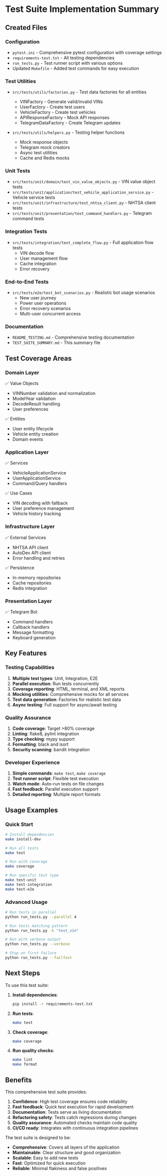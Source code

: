# Test Suite Implementation Summary

## Created Files

### Configuration
- `pytest.ini` - Comprehensive pytest configuration with coverage settings
- `requirements-test.txt` - All testing dependencies
- `run_tests.py` - Test runner script with various options
- Updated `Makefile` - Added test commands for easy execution

### Test Utilities
- `src/tests/utils/factories.py` - Test data factories for all entities
  - VINFactory - Generate valid/invalid VINs
  - UserFactory - Create test users
  - VehicleFactory - Create test vehicles
  - APIResponseFactory - Mock API responses
  - TelegramDataFactory - Create Telegram updates

- `src/tests/utils/helpers.py` - Testing helper functions
  - Mock response objects
  - Telegram mock creators
  - Async test utilities
  - Cache and Redis mocks

### Unit Tests
- `src/tests/unit/domain/test_vin_value_objects.py` - VIN value object tests
- `src/tests/unit/application/test_vehicle_application_service.py` - Vehicle service tests
- `src/tests/unit/infrastructure/test_nhtsa_client.py` - NHTSA client tests
- `src/tests/unit/presentation/test_command_handlers.py` - Telegram command tests

### Integration Tests
- `src/tests/integration/test_complete_flow.py` - Full application flow tests
  - VIN decode flow
  - User management flow
  - Cache integration
  - Error recovery

### End-to-End Tests
- `src/tests/e2e/test_bot_scenarios.py` - Realistic bot usage scenarios
  - New user journey
  - Power user operations
  - Error recovery scenarios
  - Multi-user concurrent access

### Documentation
- `README_TESTING.md` - Comprehensive testing documentation
- `TEST_SUITE_SUMMARY.md` - This summary file

## Test Coverage Areas

### Domain Layer
✅ Value Objects
- VINNumber validation and normalization
- ModelYear validation
- DecodeResult handling
- User preferences

✅ Entities
- User entity lifecycle
- Vehicle entity creation
- Domain events

### Application Layer
✅ Services
- VehicleApplicationService
- UserApplicationService
- Command/Query handlers

✅ Use Cases
- VIN decoding with fallback
- User preference management
- Vehicle history tracking

### Infrastructure Layer
✅ External Services
- NHTSA API client
- AutoDev API client
- Error handling and retries

✅ Persistence
- In-memory repositories
- Cache repositories
- Redis integration

### Presentation Layer
✅ Telegram Bot
- Command handlers
- Callback handlers
- Message formatting
- Keyboard generation

## Key Features

### Testing Capabilities
1. **Multiple test types**: Unit, Integration, E2E
2. **Parallel execution**: Run tests concurrently
3. **Coverage reporting**: HTML, terminal, and XML reports
4. **Mocking utilities**: Comprehensive mocks for all services
5. **Test data generation**: Factories for realistic test data
6. **Async testing**: Full support for async/await testing

### Quality Assurance
1. **Code coverage**: Target >80% coverage
2. **Linting**: flake8, pylint integration
3. **Type checking**: mypy support
4. **Formatting**: black and isort
5. **Security scanning**: bandit integration

### Developer Experience
1. **Simple commands**: `make test`, `make coverage`
2. **Test runner script**: Flexible test execution
3. **Watch mode**: Auto-run tests on file changes
4. **Fast feedback**: Parallel execution support
5. **Detailed reporting**: Multiple report formats

## Usage Examples

### Quick Start
```bash
# Install dependencies
make install-dev

# Run all tests
make test

# Run with coverage
make coverage

# Run specific test type
make test-unit
make test-integration
make test-e2e
```

### Advanced Usage
```bash
# Run tests in parallel
python run_tests.py --parallel 4

# Run tests matching pattern
python run_tests.py -k "test_vin"

# Run with verbose output
python run_tests.py --verbose

# Stop on first failure
python run_tests.py --failfast
```

## Next Steps

To use this test suite:

1. **Install dependencies**:
   ```bash
   pip install -r requirements-test.txt
   ```

2. **Run tests**:
   ```bash
   make test
   ```

3. **Check coverage**:
   ```bash
   make coverage
   ```

4. **Run quality checks**:
   ```bash
   make lint
   make format
   ```

## Benefits

This comprehensive test suite provides:

1. **Confidence**: High test coverage ensures code reliability
2. **Fast feedback**: Quick test execution for rapid development
3. **Documentation**: Tests serve as living documentation
4. **Refactoring safety**: Tests catch regressions during changes
5. **Quality assurance**: Automated checks maintain code quality
6. **CI/CD ready**: Integrates with continuous integration pipelines

The test suite is designed to be:
- **Comprehensive**: Covers all layers of the application
- **Maintainable**: Clear structure and good organization
- **Scalable**: Easy to add new tests
- **Fast**: Optimized for quick execution
- **Reliable**: Minimal flakiness and false positives